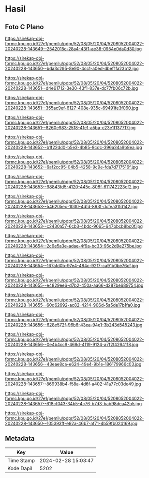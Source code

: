 # Hasil

## Foto C Plano

https://sirekap-obj-formc.kpu.go.id/27e1/pemilu/pdpr/52/08/05/20/04/5208052004022-20240228-143649--2542015c-28a4-43f1-ae38-0954e0da0d30.jpg

https://sirekap-obj-formc.kpu.go.id/27e1/pemilu/pdpr/52/08/05/20/04/5208052004022-20240228-143650--bda3c295-8e90-4cc1-a0ed-dbef1fa23b12.jpg

https://sirekap-obj-formc.kpu.go.id/27e1/pemilu/pdpr/52/08/05/20/04/5208052004022-20240228-143651--d4e61712-3e30-43f1-837e-dc77fb06c72b.jpg

https://sirekap-obj-formc.kpu.go.id/27e1/pemilu/pdpr/52/08/05/20/04/5208052004022-20240228-143651--355ac9ef-6127-408e-935c-69491fe3f060.jpg

https://sirekap-obj-formc.kpu.go.id/27e1/pemilu/pdpr/52/08/05/20/04/5208052004022-20240228-143651--8260e983-2518-41e1-a5ba-c23e1f137717.jpg

https://sirekap-obj-formc.kpu.go.id/27e1/pemilu/pdpr/52/08/05/20/04/5208052004022-20240228-143652--b1f22dd0-b5e3-4b85-8cdc-396a34a9b8ea.jpg

https://sirekap-obj-formc.kpu.go.id/27e1/pemilu/pdpr/52/08/05/20/04/5208052004022-20240228-143652--6af2cc95-04b5-4258-9c9e-fda7d717516f.jpg

https://sirekap-obj-formc.kpu.go.id/27e1/pemilu/pdpr/52/08/05/20/04/5208052004022-20240228-143653--98843fd5-4120-445c-808f-611742223cf2.jpg

https://sirekap-obj-formc.kpu.go.id/27e1/pemilu/pdpr/52/08/05/20/04/5208052004022-20240228-143653--546205ec-1030-4dfd-893f-dcfea31fd142.jpg

https://sirekap-obj-formc.kpu.go.id/27e1/pemilu/pdpr/52/08/05/20/04/5208052004022-20240228-143653--c2430a57-6cb3-4bdc-9665-647bbcb8bc0f.jpg

https://sirekap-obj-formc.kpu.go.id/27e1/pemilu/pdpr/52/08/05/20/04/5208052004022-20240228-143654--2c6e5a3e-adae-4f9a-bc33-95c2d9e275be.jpg

https://sirekap-obj-formc.kpu.go.id/27e1/pemilu/pdpr/52/08/05/20/04/5208052004022-20240228-143654--167afd0b-97e4-484c-92f7-ca91b0be76cf.jpg

https://sirekap-obj-formc.kpu.go.id/27e1/pemilu/pdpr/52/08/05/20/04/5208052004022-20240228-143655--e4829ee6-d7b2-450a-aa66-d287be689754.jpg

https://sirekap-obj-formc.kpu.go.id/27e1/pemilu/pdpr/52/08/05/20/04/5208052004022-20240228-143655--60d62692-ac82-4214-906d-5a5de17b1fa0.jpg

https://sirekap-obj-formc.kpu.go.id/27e1/pemilu/pdpr/52/08/05/20/04/5208052004022-20240228-143656--628e572f-96b6-43ea-94e1-3b243d545243.jpg

https://sirekap-obj-formc.kpu.go.id/27e1/pemilu/pdpr/52/08/05/20/04/5208052004022-20240228-143656--0e4b4cc9-468d-4119-9124-a7f2f4264118.jpg

https://sirekap-obj-formc.kpu.go.id/27e1/pemilu/pdpr/52/08/05/20/04/5208052004022-20240228-143656--43eae8ca-e624-49e4-9b1e-186179966c03.jpg

https://sirekap-obj-formc.kpu.go.id/27e1/pemilu/pdpr/52/08/05/20/04/5208052004022-20240228-143657--869938b4-f58a-4d6f-a402-41a77c03de49.jpg

https://sirekap-obj-formc.kpu.go.id/27e1/pemilu/pdpr/52/08/05/20/04/5208052004022-20240228-143657--618cf043-34b5-4c76-b7d3-bab98dea42b5.jpg

https://sirekap-obj-formc.kpu.go.id/27e1/pemilu/pdpr/52/08/05/20/04/5208052004022-20240228-143650--105393ff-e92a-46b7-af71-4b59fb024169.jpg


## Metadata

| Key        | Value               |
| ---------- | ------------------- |
| Time Stamp | 2024-02-28 15:03:47 |
| Kode Dapil | 5202                |




